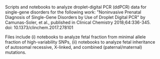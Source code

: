 Scripts and notebooks to analyze droplet-digital PCR (ddPCR) data for single-gene disorders for the following work: "Noninvasive Prenatal Diagnosis of Single-Gene Disorders by Use of Droplet Digital PCR" by Camunas-Soler, et al., published in Clinical Chemistry 2018;64:336-345. doi: 10.1373/clinchem.2017.278101

Files include (i) notebooks to analyze fetal fraction from minimal allele fraction of high-variability SNPs, (ii) notebooks to analyze fetal inheritance of autosomal recessive, X-linked, and combined (paternal/maternal) mutations.
